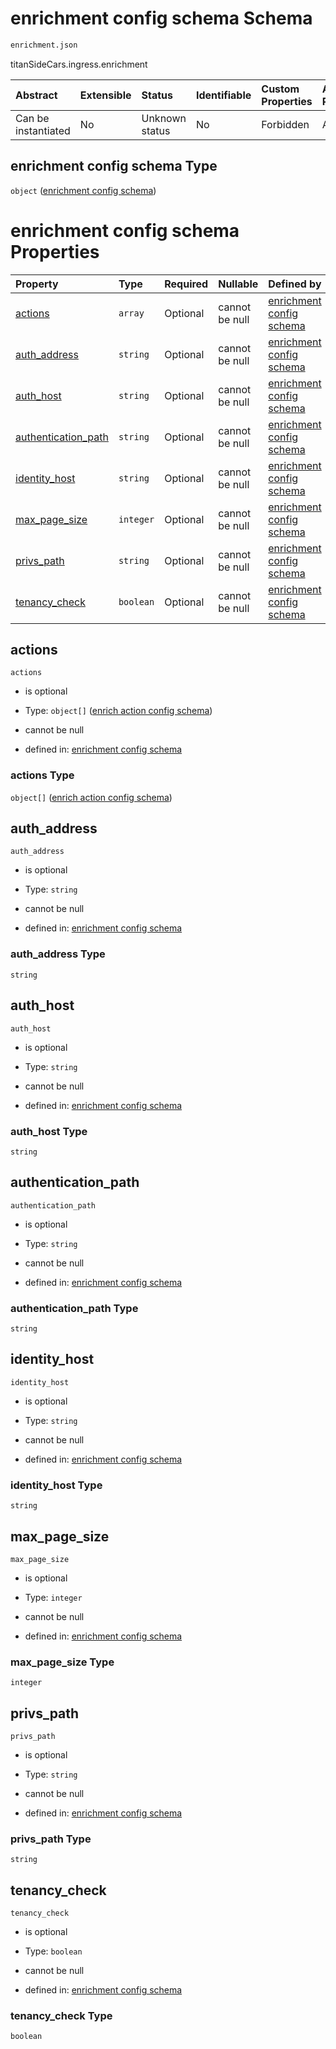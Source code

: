 # enrichment config schema Schema

```txt
enrichment.json
```

titanSideCars.ingress.enrichment

| Abstract            | Extensible | Status         | Identifiable | Custom Properties | Additional Properties | Access Restrictions | Defined In                                                       |
| :------------------ | :--------- | :------------- | :----------- | :---------------- | :-------------------- | :------------------ | :--------------------------------------------------------------- |
| Can be instantiated | No         | Unknown status | No           | Forbidden         | Allowed               | none                | [enrichment.json](../out/enrichment.json "open original schema") |

## enrichment config schema Type

`object` ([enrichment config schema](enrichment.md))

# enrichment config schema Properties

| Property                                     | Type      | Required | Nullable       | Defined by                                                                                                                 |
| :------------------------------------------- | :-------- | :------- | :------------- | :------------------------------------------------------------------------------------------------------------------------- |
| [actions](#actions)                          | `array`   | Optional | cannot be null | [enrichment config schema](enrichment-properties-list-of-enrichment-action.md "enrichment.json#/properties/actions")       |
| [auth\_address](#auth_address)               | `string`  | Optional | cannot be null | [enrichment config schema](enrichment-properties-auth_address.md "enrichment.json#/properties/auth_address")               |
| [auth\_host](#auth_host)                     | `string`  | Optional | cannot be null | [enrichment config schema](enrichment-properties-auth_host.md "enrichment.json#/properties/auth_host")                     |
| [authentication\_path](#authentication_path) | `string`  | Optional | cannot be null | [enrichment config schema](enrichment-properties-authentication_path.md "enrichment.json#/properties/authentication_path") |
| [identity\_host](#identity_host)             | `string`  | Optional | cannot be null | [enrichment config schema](enrichment-properties-identity_host.md "enrichment.json#/properties/identity_host")             |
| [max\_page\_size](#max_page_size)            | `integer` | Optional | cannot be null | [enrichment config schema](enrichment-properties-max_page_size.md "enrichment.json#/properties/max_page_size")             |
| [privs\_path](#privs_path)                   | `string`  | Optional | cannot be null | [enrichment config schema](enrichment-properties-privs_path.md "enrichment.json#/properties/privs_path")                   |
| [tenancy\_check](#tenancy_check)             | `boolean` | Optional | cannot be null | [enrichment config schema](enrichment-properties-tenancy_check.md "enrichment.json#/properties/tenancy_check")             |

## actions



`actions`

* is optional

* Type: `object[]` ([enrich action config schema](enrichment-properties-list-of-enrichment-action-enrich-action-config-schema.md))

* cannot be null

* defined in: [enrichment config schema](enrichment-properties-list-of-enrichment-action.md "enrichment.json#/properties/actions")

### actions Type

`object[]` ([enrich action config schema](enrichment-properties-list-of-enrichment-action-enrich-action-config-schema.md))

## auth\_address



`auth_address`

* is optional

* Type: `string`

* cannot be null

* defined in: [enrichment config schema](enrichment-properties-auth_address.md "enrichment.json#/properties/auth_address")

### auth\_address Type

`string`

## auth\_host



`auth_host`

* is optional

* Type: `string`

* cannot be null

* defined in: [enrichment config schema](enrichment-properties-auth_host.md "enrichment.json#/properties/auth_host")

### auth\_host Type

`string`

## authentication\_path



`authentication_path`

* is optional

* Type: `string`

* cannot be null

* defined in: [enrichment config schema](enrichment-properties-authentication_path.md "enrichment.json#/properties/authentication_path")

### authentication\_path Type

`string`

## identity\_host



`identity_host`

* is optional

* Type: `string`

* cannot be null

* defined in: [enrichment config schema](enrichment-properties-identity_host.md "enrichment.json#/properties/identity_host")

### identity\_host Type

`string`

## max\_page\_size



`max_page_size`

* is optional

* Type: `integer`

* cannot be null

* defined in: [enrichment config schema](enrichment-properties-max_page_size.md "enrichment.json#/properties/max_page_size")

### max\_page\_size Type

`integer`

## privs\_path



`privs_path`

* is optional

* Type: `string`

* cannot be null

* defined in: [enrichment config schema](enrichment-properties-privs_path.md "enrichment.json#/properties/privs_path")

### privs\_path Type

`string`

## tenancy\_check



`tenancy_check`

* is optional

* Type: `boolean`

* cannot be null

* defined in: [enrichment config schema](enrichment-properties-tenancy_check.md "enrichment.json#/properties/tenancy_check")

### tenancy\_check Type

`boolean`
